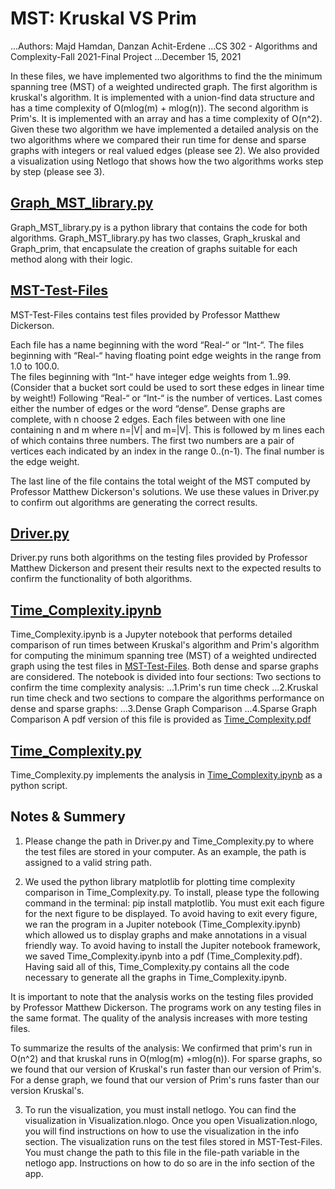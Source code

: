# MST: Kruskal VS Prim

...Authors: Majd Hamdan, Danzan Achit-Erdene
...CS 302 - Algorithms and Complexity-Fall 2021-Final Project
...December 15, 2021

In these files, we have implemented two algorithms to find the the minimum spanning tree (MST) of a weighted undirected graph. 
The first algorithm is kruskal's algorithm. It is implemented with a union-find data structure and has a time complexity 
of O(mlog(m) + mlog(n)). The second algorithm is Prim's. It is implemented with an array and has a time complexity of 
O(n^2). Given these two algorithm we have implemented a detailed analysis on the two algorithms where we compared their run
time for dense and sparse graphs with integers or real valued edges (please see 2). We also provided a visualization using 
Netlogo that shows how the two algorithms works step by step (please see 3).

## [Graph_MST_library.py](https://github.com/majdh98/Kruskal-Prim-MST-Alg-Benchmark/blob/main/Graph_MST_library.py) 
Graph_MST_library.py is a python library that contains the code for both algorithms. Graph_MST_library.py has two classes, Graph_kruskal and Graph_prim, that encapsulate the creation of graphs suitable for each method along with their logic.

## [MST-Test-Files](https://github.com/majdh98/Kruskal-Prim-MST-Alg-Benchmark/tree/main/MST-Test-Files)
MST-Test-Files contains test files provided by Professor Matthew Dickerson. 

Each file has a name beginning with the word “Real-“ or “Int-“. 
The files beginning with “Real-“ having floating point edge weights in the range from 1.0 to 100.0.  
The files beginning with “Int-“ have integer edge weights from 1..99.  (Consider that a bucket sort could be used to sort these edges in linear time by weight!)
Following “Real-“ or “Int-“ is the number of vertices.
Last comes either the number of edges or the word “dense”.  Dense graphs are complete, with n choose 2 edges.
Each files between with one line containing n and m where n=|V| and m=|V|. This is followed by m lines each of which contains three numbers. The first two numbers are a pair of vertices each indicated by an index in the range 0..(n-1). The final number is the edge weight.

The last line of the file contains the total weight of the MST computed by Professor Matthew Dickerson's solutions. We use these values in Driver.py to confirm out algorithms are generating the correct results.

## [Driver.py](https://github.com/majdh98/Kruskal-Prim-MST-Alg-Benchmark/blob/main/Driver.py)
Driver.py runs both algorithms on the testing files provided by Professor Matthew Dickerson and present their results next to the expected results to confirm the functionality of both algorithms.

## [Time_Complexity.ipynb](https://github.com/majdh98/Kruskal-Prim-MST-Alg-Benchmark/blob/main/Time_Complexity.ipynb)
Time_Complexity.ipynb is a Jupyter notebook that performs detailed comparison of run times between Kruskal's algorithm and Prim's algorithm for computing the minimum spanning tree (MST) of a weighted undirected graph using the test files in [MST-Test-Files](https://github.com/majdh98/Kruskal-Prim-MST-Alg-Benchmark/tree/main/MST-Test-Files). Both dense and sparse graphs are considered. The notebook is divided into four sections: 
Two sections to confirm the time complexity analysis:
...1.Prim's run time check
...2.Kruskal run time check
and two sections to compare the algorithms performance on dense and sparse graphs:
...3.Dense Graph Comparison
...4.Sparse Graph Comparison
A pdf version of this file is provided as [Time_Complexity.pdf](https://github.com/majdh98/Kruskal-Prim-MST-Alg-Benchmark/blob/main/Time_Complexity.pdf)

## [Time_Complexity.py](https://github.com/majdh98/Kruskal-Prim-MST-Alg-Benchmark/blob/main/Time_Complexity.py)
Time_Complexity.py implements the analysis in [Time_Complexity.ipynb](https://github.com/majdh98/Kruskal-Prim-MST-Alg-Benchmark/blob/main/Time_Complexity.ipynb) as a python script.

## Notes & Summery

1. Please change the path in Driver.py and Time_Complexity.py to where the test files are stored in your computer. As an 
example, the path is assigned to a valid string path.

2. We used the python library matplotlib for plotting time complexity comparison in Time_Complexity.py. To install, please 
type the following command in the terminal: pip install matplotlib. You must exit each figure for the next figure 
to be displayed. To avoid having to exit every figure, we ran the program in a Jupiter notebook (Time_Complexity.ipynb)
which allowed us to display graphs and make annotations in a visual friendly way. To avoid having to install the Jupiter
notebook framework, we saved Time_Complexity.ipynb into a pdf (Time_Complexity.pdf).
Having said all of this, Time_Complexity.py contains all the code necessary to generate all the graphs in Time_Complexity.ipynb. 

It is important to note that the analysis works on the testing files provided by Professor Matthew Dickerson. The programs work on any testing files in the same format. The quality of the analysis increases with more testing files. 

To summarize the results of the analysis: We confirmed that prim's run in O(n^2) and that kruskal runs in O(mlog(m) +mlog(n)). For sparse graphs, so we found that our version of Kruskal's run faster than our version of Prim's.
For a dense graph, we found that our version of Prim's runs faster than our version Kruskal's. 

3. To run the visualization, you must install netlogo. You can find the visualization in Visualization.nlogo. 
Once you open Visualization.nlogo, you will find instructions on how to use the visualization in the info section. The visualization runs on the test files stored in MST-Test-Files. You must change the path to this file in the file-path variable in the netlogo app. Instructions on how to do so are in the info section of the app.
